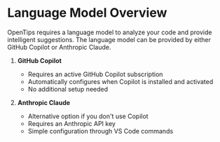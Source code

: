 # Language Model Overview

OpenTips requires a language model to analyze your code and provide intelligent suggestions.
The language model can be provided by either GitHub Copilot or Anthropic Claude.

1. **GitHub Copilot**

   - Requires an active GitHub Copilot subscription
   - Automatically configures when Copilot is installed and activated
   - No additional setup needed

2. **Anthropic Claude**
   - Alternative option if you don't use Copilot
   - Requires an Anthropic API key
   - Simple configuration through VS Code commands
